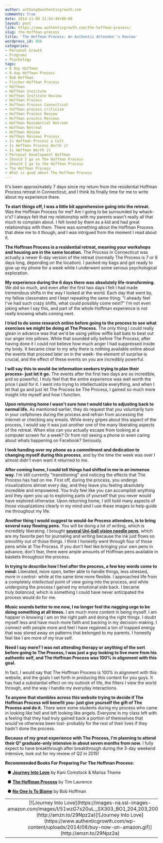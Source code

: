 ```yaml
---
author: anthony@authenticgrowth.com
comments: true
date: 2014-11-08 21:54:49+00:00
layout: post
link: https://www.authenticgrowth.com/the-hoffman-process/
slug: the-hoffman-process
title: 'The Hoffman Process: An Authentic Attendee''s Review'
wordpress_id: 856
categories:
- Personal Growth
- Programs
- Psychology
tags:
- 6 Day Hoffman
- 6-day Hoffman Process
- Bob Hoffman
- Fischer-Hoffman Process
- Hoffman
- Hoffman Institute
- Hoffman Institute Review
- Hoffman Process
- Hoffman Process Connecticut
- hoffman process criticism
- Hoffman Process Review
- Hoffman process Reviews
- Hoffman Residential Retreat
- Hoffman Retreat
- Hoffman Review
- Hoffman Reviews Process
- Is Hoffman Process a Cult
- Is Hoffman Process Worth it
- Is Hoffman Worth it
- Personal Development Hoffman
- Should I go on The Hoffman Process
- Should I go to the Hoffman Process
- The Hoffman Process
- What is good about The Hoffman Process
---
```


It's been approximately 7 days since my return from the residential Hoffman Process retreat in Connecticut, and I think its finally time for me to write about my experience there.

**To start things off, I was a little bit apprehensive going into the retreat.** Was the Hoffman Process for me? Am I going to be surrounded by whack-o's? I always felt that my relationship with my parents wasn't really all that much to complain about. I felt loved by them as a kid and had great relationships with them. There was something about the Hoffman Process that drew me to it though, and I was intrigued from the moment I read about it.

**The Hoffman Process is a residential retreat, meaning your workshops and housing are in the same location.** The Process in Connecticut was actually a newer 6-day version of the retreat (normally The Process is 7 or 8 days long, depending on the location). I packed my bags and got ready to give up my phone for a week while I underwent some serious psychological exploration.

**My experience during the 6 days there was absolutely life-transforming.** We did so much, and even after the first two days I felt I had made tremendous shifts in the way I looked at the world. Each day that went by, my fellow classmates and I kept repeating the same thing: "I already feel I've had such crazy shifts, what could possibly come next?" I'm not even joking when I say this, and part of the whole Hoffman experience is not really knowing whats coming next.

**I tried to do some research online before going to the process to see what exercises we might be doing at The Process.** The only thing I could really glean in advance was that we'd be using yellow wiffle ball bats to beat out our anger into pillows. While that sounded silly before The Process, after having done it I could not believe how much anger I had suppressed inside my body. It became clear to my why there is nothing available online about the events that proceed later on in the week- the element of surprise is crucial, and the effect of these events on you are incredibly powerful.



**I will say this to would-be information seekers trying to plan their process- just let it go.** The events after the first two days are so incredible, and so powerful, I truly feel that the entire experience was well worth the price I paid for it. I went into trying to intellectualize everything, and when I let that go and just let The Process be The Process, I gained so much more insight into myself and how I function.

**Upon returning home I wasn't sure how I would take to adjusting back to normal life.** As mentioned earlier, they do request that you voluntarily turn in your cellphones during the process and refrain from accessing the internet or checking any emails. While every gripes about this aspect of the process, I would say it was just another one of the many liberating aspects of the retreat. When else can you actually escape from looking at a computer screen for a week? Or from not seeing a phone or even caring about whats happening on Facebook? Seriously.

**I took handing over my phone as a commitment and dedication to changing myself during this process**, and by the time the week was over I almost didn't even want it returned to me.

**After coming home, I could tell things had shifted in me in an immense way.** I'm still currently "transitioning" and noticing the effects that The Process has had on me. First off, during the process, you undergo visualizations almost every day, and they leave you feeling absolutely incredible and empowered. You truly feel like you can accomplish anything and they open you up to exploring parts of yourself that you never would have explored otherwise. Upon returning home, I still hold many aspects of those visualizations clearly in my mind and I use these images to help guide me throughout my life.



**Another thing I would suggest to would-be Process attendees, is to bring several easy flowing pens.** You will be doing a lot of writing, which is incredibly liberating. I brought **[several Uni-ball vision needle pens](http://www.amazon.com/gp/product/B000ZPIROG/ref=as_li_qf_sp_asin_il_tl?ie=UTF8&camp=1789&creative=9325&creativeASIN=B000ZPIROG&linkCode=as2&tag=escapicom-20&linkId=XIF6RUVUKLXLZ47N)**, which are my favorite pen for journaling and writing because the ink just flows so smoothly out of those things. I think I honestly went through four of those pens while at The Process. If you don't feel like bringing your own pens in advance, don't fear, there were ample amounts of Hoffman pens available in baskets throughout the process.

**In trying to describe how I feel after the process, a few key words come to mind:** Liberated, more open, better able to handle things, less stressed, more in control- while at the same time more flexible. I approached life from a completely _intellectual_ point of view going into the process, and while undergoing the process I gained my emotional side back. I became truly _balanced_, which is something I could have never anticipated the process would do for me.

**Music sounds better to me now, I no longer feel the nagging urge to be doing something at all times.** I am much more content in being myself. I am happier in knowing I am on the right path and doing the right things. I doubt myself less and have much more faith and backing in my decision-making. I connect with people more and feel I have regained a ton of trapped energy that was stored away on patterns that belonged to my parents. I honestly feel like I am more of my true self.

**Need I say more? I was not attending therapy or anything of the sort before going to The Process, I was just a guy looking to live more from his authentic self, and The Hoffman Process was 100% in alignment with this goal.**

In fact, I would say that The Hoffman Process is 100% in alignment with this website, and the goals I set forth in producing this content for you guys. It has had a substantial effect on my outlook of life, the filters I view the world through, and the way I handle my everyday interactions.

**To anyone that stumbles across this website trying to decide if The Hoffman Process will benefit you- just give yourself the gift of The Process and do it.** There were some students during my process who came in looking like hell and left looking like angels. Everyone in my class left with a feeling that they had truly gained back a portion of themselves that would've otherwise been lost- probably for the rest of their lives if they hadn't done the process.

**Because of my great experience with The Process, I'm planning to attend their Q² graduate-only intensive in about seven months from now.** I fully expect to have breakthrough after breakthrough during the 3-day weekend intensive, look out for my review of Q2 in 2015!

**Recommended Books For Preparing For The Hoffman Process:**

  ● **[Journey Into Love](http://amzn.to/29Npz2a)** by Kani Comstock & Marisa Thame

  ● **[The Hoffman Process](http://amzn.to/29I0hkv)** by Tim Laurence

  ● **[No One Is To Blame](http://amzn.to/29EUalw)** by Bob Hoffman
<table >
<tbody >
<tr align="center" >

<td >[![Journey Into Love](https://images-na.ssl-images-amazon.com/images/I/51wzG7s20uL._SX303_BO1,204,203,200_.jpg)](http://amzn.to/29Npz2a)[![Journey Into Love](https://www.authenticgrowth.com/wp-content/uploads/2014/08/buy-now-on-amazon.gif)](http://amzn.to/29Npz2a)
</td>

<td >[![Hoffman Process](https://images-na.ssl-images-amazon.com/images/I/51NQJYP1FWL._SX314_BO1,204,203,200_.jpg)](http://amzn.to/29I0hkv)[![Hoffman Process](https://www.authenticgrowth.com/wp-content/uploads/2014/08/buy-now-on-amazon.gif)](http://amzn.to/29I0hkv)
</td>

<td >[![No One Is To Blame - Bob Hoffman](https://images-na.ssl-images-amazon.com/images/I/41uOmXuimoL._SX335_BO1,204,203,200_.jpg)](http://amzn.to/29EUalw)[![No One Is To Blame - Bob Hoffman](https://www.authenticgrowth.com/wp-content/uploads/2014/08/buy-now-on-amazon.gif)](http://amzn.to/29EUalw)
</td>
</tr>
</tbody>
</table>
